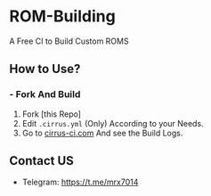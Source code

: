 # ROM-Building
A Free CI to Build Custom ROMS

## How to Use?

### - Fork And Build
1. Fork [this Repo]
2. Edit ```.cirrus.yml``` (Only) According to your Needs.
3. Go to [cirrus-ci.com](https://cirrus-ci.com) And see the Build Logs.

## Contact US 

- Telegram: https://t.me/mrx7014
